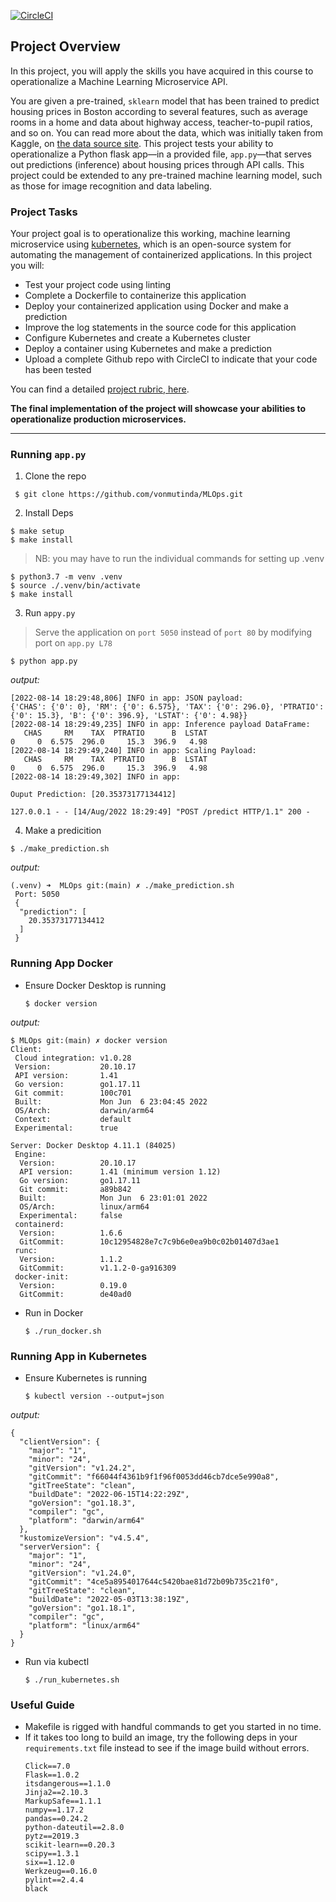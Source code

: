 [![CircleCI](https://dl.circleci.com/status-badge/img/gh/vonmutinda/MLOps/tree/main.svg?style=svg)](https://dl.circleci.com/status-badge/redirect/gh/vonmutinda/MLOps/tree/main)

## Project Overview

In this project, you will apply the skills you have acquired in this course to operationalize a Machine Learning Microservice API. 

You are given a pre-trained, `sklearn` model that has been trained to predict housing prices in Boston according to several features, such as average rooms in a home and data about highway access, teacher-to-pupil ratios, and so on. You can read more about the data, which was initially taken from Kaggle, on [the data source site](https://www.kaggle.com/c/boston-housing). This project tests your ability to operationalize a Python flask app—in a provided file, `app.py`—that serves out predictions (inference) about housing prices through API calls. This project could be extended to any pre-trained machine learning model, such as those for image recognition and data labeling.

### Project Tasks

Your project goal is to operationalize this working, machine learning microservice using [kubernetes](https://kubernetes.io/), which is an open-source system for automating the management of containerized applications. In this project you will:
* Test your project code using linting
* Complete a Dockerfile to containerize this application
* Deploy your containerized application using Docker and make a prediction
* Improve the log statements in the source code for this application
* Configure Kubernetes and create a Kubernetes cluster
* Deploy a container using Kubernetes and make a prediction
* Upload a complete Github repo with CircleCI to indicate that your code has been tested

You can find a detailed [project rubric, here](https://review.udacity.com/#!/rubrics/2576/view).

**The final implementation of the project will showcase your abilities to operationalize production microservices.**

---
### Running `app.py`

1. Clone the repo
```shell
 $ git clone https://github.com/vonmutinda/MLOps.git
```

2. Install Deps
```shell
$ make setup
$ make install
```
> NB: you may have to run the individual commands for setting up .venv

```shell
$ python3.7 -m venv .venv
$ source ./.venv/bin/activate
$ make install
```

3. Run `appy.py`
> Serve the application on `port 5050` instead of `port 80` by modifying port on `app.py L78`
```shell
$ python app.py
```

*output:*
```shell
[2022-08-14 18:29:48,806] INFO in app: JSON payload: 
{'CHAS': {'0': 0}, 'RM': {'0': 6.575}, 'TAX': {'0': 296.0}, 'PTRATIO': {'0': 15.3}, 'B': {'0': 396.9}, 'LSTAT': {'0': 4.98}}
[2022-08-14 18:29:49,235] INFO in app: Inference payload DataFrame: 
   CHAS     RM    TAX  PTRATIO      B  LSTAT
0     0  6.575  296.0     15.3  396.9   4.98
[2022-08-14 18:29:49,240] INFO in app: Scaling Payload: 
   CHAS     RM    TAX  PTRATIO      B  LSTAT
0     0  6.575  296.0     15.3  396.9   4.98
[2022-08-14 18:29:49,302] INFO in app: 

Ouput Prediction: [20.35373177134412]

127.0.0.1 - - [14/Aug/2022 18:29:49] "POST /predict HTTP/1.1" 200 -
```


4. Make a predicition
```shell
$ ./make_prediction.sh
```
*output:*
```shell
(.venv) ➜  MLOps git:(main) ✗ ./make_prediction.sh 
 Port: 5050
 {
  "prediction": [
    20.35373177134412
  ]
 }
```

### Running App Docker
* Ensure Docker Desktop is running
   ```shell
   $ docker version
   ```

*output:*
```shell
$ MLOps git:(main) ✗ docker version
Client:
 Cloud integration: v1.0.28
 Version:           20.10.17
 API version:       1.41
 Go version:        go1.17.11
 Git commit:        100c701
 Built:             Mon Jun  6 23:04:45 2022
 OS/Arch:           darwin/arm64
 Context:           default
 Experimental:      true

Server: Docker Desktop 4.11.1 (84025)
 Engine:
  Version:          20.10.17
  API version:      1.41 (minimum version 1.12)
  Go version:       go1.17.11
  Git commit:       a89b842
  Built:            Mon Jun  6 23:01:01 2022
  OS/Arch:          linux/arm64
  Experimental:     false
 containerd:
  Version:          1.6.6
  GitCommit:        10c12954828e7c7c9b6e0ea9b0c02b01407d3ae1
 runc:
  Version:          1.1.2
  GitCommit:        v1.1.2-0-ga916309
 docker-init:
  Version:          0.19.0
  GitCommit:        de40ad0
```

* Run in Docker
   ```shell
   $ ./run_docker.sh
   ```
### Running App in Kubernetes
* Ensure Kubernetes is running
   ```shell
   $ kubectl version --output=json
   ```
*output:*
```shell
{
  "clientVersion": {
    "major": "1",
    "minor": "24",
    "gitVersion": "v1.24.2",
    "gitCommit": "f66044f4361b9f1f96f0053dd46cb7dce5e990a8",
    "gitTreeState": "clean",
    "buildDate": "2022-06-15T14:22:29Z",
    "goVersion": "go1.18.3",
    "compiler": "gc",
    "platform": "darwin/arm64"
  },
  "kustomizeVersion": "v4.5.4",
  "serverVersion": {
    "major": "1",
    "minor": "24",
    "gitVersion": "v1.24.0",
    "gitCommit": "4ce5a8954017644c5420bae81d72b09b735c21f0",
    "gitTreeState": "clean",
    "buildDate": "2022-05-03T13:38:19Z",
    "goVersion": "go1.18.1",
    "compiler": "gc",
    "platform": "linux/arm64"
  }
}
``` 

* Run via kubectl

   ```shell
   $ ./run_kubernetes.sh
   ```

### Useful Guide
- Makefile is rigged with handful commands to get you started in no time.
- If it takes too long to build an image, try the following deps in your `requirements.txt` file instead to see if the image build without errors.
   ```shell
   Click==7.0
   Flask==1.0.2
   itsdangerous==1.1.0
   Jinja2==2.10.3
   MarkupSafe==1.1.1
   numpy==1.17.2
   pandas==0.24.2
   python-dateutil==2.8.0
   pytz==2019.3
   scikit-learn==0.20.3
   scipy==1.3.1
   six==1.12.0
   Werkzeug==0.16.0
   pylint==2.4.4
   black
   ```

